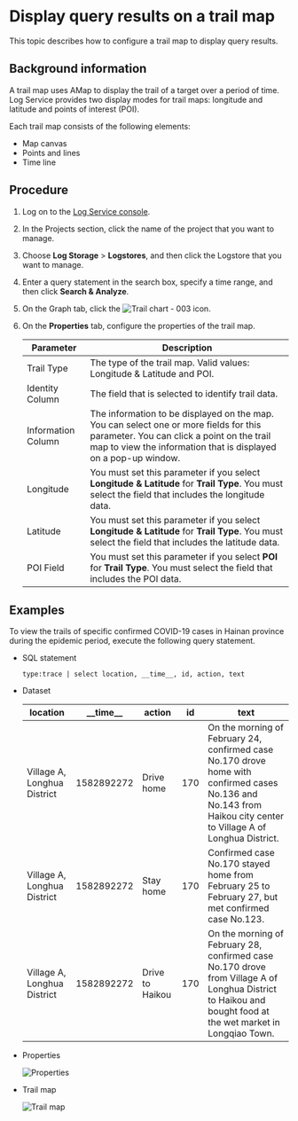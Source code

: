 # Display query results on a trail map

This topic describes how to configure a trail map to display query results.

## Background information

A trail map uses AMap to display the trail of a target over a period of time. Log Service provides two display modes for trail maps: longitude and latitude and points of interest \(POI\).

Each trail map consists of the following elements:

-   Map canvas
-   Points and lines
-   Time line

## Procedure

1.  Log on to the [Log Service console](https://sls.console.aliyun.com).

2.  In the Projects section, click the name of the project that you want to manage.

3.  Choose **Log Storage** \> **Logstores**, and then click the Logstore that you want to manage.

4.  Enter a query statement in the search box, specify a time range, and then click **Search & Analyze**.

5.  On the Graph tab, click the ![Trail chart - 003](https://static-aliyun-doc.oss-accelerate.aliyuncs.com/assets/img/en-US/3208895951/p95428.png) icon.

6.  On the **Properties** tab, configure the properties of the trail map.

    |Parameter|Description|
    |---------|-----------|
    |Trail Type|The type of the trail map. Valid values: Longitude & Latitude and POI.|
    |Identity Column|The field that is selected to identify trail data.|
    |Information Column|The information to be displayed on the map. You can select one or more fields for this parameter. You can click a point on the trail map to view the information that is displayed on a pop-up window. |
    |Longitude|You must set this parameter if you select **Longitude & Latitude** for **Trail Type**. You must select the field that includes the longitude data.|
    |Latitude|You must set this parameter if you select **Longitude & Latitude** for **Trail Type**. You must select the field that includes the latitude data.|
    |POI Field|You must set this parameter if you select **POI** for **Trail Type**. You must select the field that includes the POI data.|


## Examples

To view the trails of specific confirmed COVID-19 cases in Hainan province during the epidemic period, execute the following query statement.

-   SQL statement

    ```
    type:trace | select location, __time__, id, action, text
    ```

-   Dataset

    |location|\_\_time\_\_|action|id|text|
    |--------|------------|------|--|----|
    |Village A, Longhua District|1582892272|Drive home|170|On the morning of February 24, confirmed case No.170 drove home with confirmed cases No.136 and No.143 from Haikou city center to Village A of Longhua District.|
    |Village A, Longhua District|1582892272|Stay home|170|Confirmed case No.170 stayed home from February 25 to February 27, but met confirmed case No.123.|
    |Village A, Longhua District|1582892272|Drive to Haikou|170|On the morning of February 28, confirmed case No.170 drove from Village A of Longhua District to Haikou and bought food at the wet market in Longqiao Town.|

-   Properties

    ![Properties](https://static-aliyun-doc.oss-accelerate.aliyuncs.com/assets/img/en-US/3208895951/p95425.png)

-   Trail map

    ![Trail map](https://static-aliyun-doc.oss-accelerate.aliyuncs.com/assets/img/en-US/3208895951/p95426.png)


